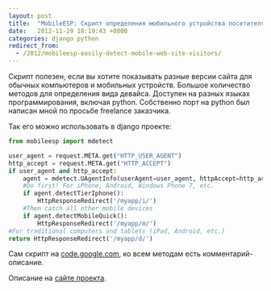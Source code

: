 ```yaml
---
layout: post
title:  "MobileESP: Скрипт определения мобильного устройства посетителя"
date:   2012-11-29 18:19:43 +0000
categories: django python
redirect_from:
  - /2012/mobileesp-easily-detect-mobile-web-site-visitors/
---
```


Скрипт полезен, если вы хотите показывать разные версии сайта для обычных компьютеров и мобильных устройств. Большое количество методов для определения вида девайса. Доступен на разных языках программирования, включая python. Собственно порт на python был написан мной по просьбе freelance заказчика.

<!--more-->

Так его можно использовать в django проекте:

```python
from mobileesp import mdetect

user_agent = request.META.get("HTTP_USER_AGENT")
http_accept = request.META.get("HTTP_ACCEPT")
if user_agent and http_accept:
    agent = mdetect.UAgentInfo(userAgent=user_agent, httpAccept=http_accept)
    #Do first! For iPhone, Android, Windows Phone 7, etc.
    if agent.detectTierIphone():
        HttpResponseRedirect('/myapp/i/')
    #Then catch all other mobile devices
    if agent.detectMobileQuick():
        HttpResponseRedirect('/myapp/m/')
#For traditional computers and tablets (iPad, Android, etc.)
return HttpResponseRedirect('/myapp/d/')
```

Сам скрипт на [code.google.com](http://code.google.com/p/mobileesp/source/browse/Python/mdetect.py), ко всем методам есть комментарий-описание.

Описание на [сайте проекта](http://blog.mobileesp.com/?cat=10).
